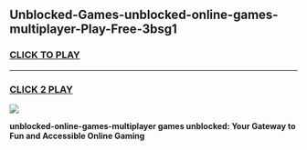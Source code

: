 
## Unblocked-Games-unblocked-online-games-multiplayer-Play-Free-3bsg1
<h3>
<a href="https://premium76.site?title=unblocked-online-games-multiplayer&ref=19M">CLICK TO PLAY</a></h3>
<hr>

<h3>
<a href="https://premium76.site?title=unblocked-online-games-multiplayer&ref=19M">CLICK 2 PLAY</a>
  
</h3>

<a href="https://premium76.site?title=unblocked-online-games-multiplayer&ref=19M"><img src="https://clearcache.store/games.png"></a>


**unblocked-online-games-multiplayer games unblocked: Your Gateway to Fun and Accessible Online Gaming**
